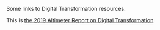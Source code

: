 Some links to Digital Transformation resources.

This is [the 2019 Altimeter Report on Digital Transformation](http://insights.prophet.com/the-state-of-digital-transformation-2018-2019)




